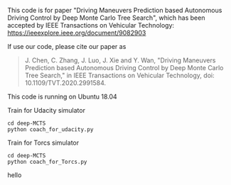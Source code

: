 This code is for paper "Driving Maneuvers Prediction based Autonomous Driving Control by Deep Monte Carlo Tree Search", which has been accepted by IEEE Transactions on Vehicular Technology: https://ieeexplore.ieee.org/document/9082903

If use our code, please cite our paper as

>J. Chen, C. Zhang, J. Luo, J. Xie and Y. Wan, "Driving Maneuvers Prediction based Autonomous Driving Control by Deep Monte Carlo Tree Search," in IEEE Transactions on Vehicular Technology, doi: 10.1109/TVT.2020.2991584.

This code is running on Ubuntu 18.04

Train for Udacity simulator 
```
cd deep-MCTS
python coach_for_udacity.py
```
Train for Torcs simulator
```
cd deep-MCTS
python coach_for_Torcs.py
```
hello
